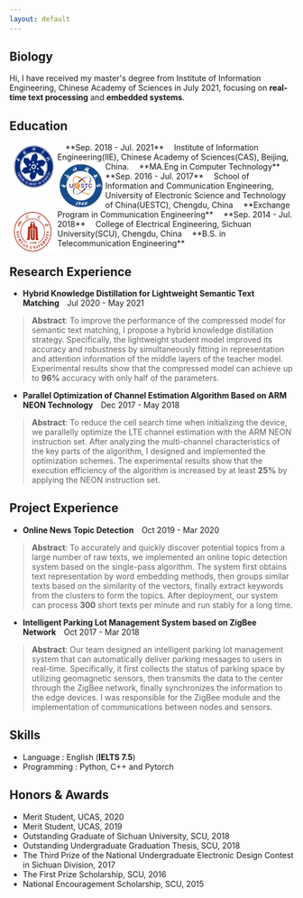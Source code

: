 ```yaml
---
layout: default
---
```


## Biology

Hi, I have received my master's degree from Institute of Information Engineering, Chinese Academy of Sciences in July 2021, focusing on **real-time text processing** and **embedded systems**.

## Education

<img align="left" src=" https://raw.githubusercontent.com/winston52/winston52.github.io/main/assets/img/CAS.png" width = "85" height = "85"/>
&emsp;**Sep. 2018 - Jul. 2021**   
&emsp;Institute of Information Engineering(IIE), Chinese Academy of Sciences(CAS), Beijing, China.   
&emsp;**MA.Eng in Computer Technology**  

<img align="left" src=" https://raw.githubusercontent.com/winston52/winston52.github.io/main/assets/img/uestc.png" width = "85" height = "85"/>
&emsp;**Sep. 2016 - Jul. 2017**  
&emsp;School of Information and Communication Engineering, University of Electronic Science and Technology of China(UESTC), Chengdu, China  
&emsp;**Exchange Program in Communication Engineering**  

<img align="left" src=" https://raw.githubusercontent.com/winston52/winston52.github.io/main/assets/img/scu.png" width = "85" height = "75"/>
&emsp;**Sep. 2014 - Jul. 2018**  
&emsp;College of Electrical Engineering, Sichuan University(SCU), Chengdu, China  
&emsp;**B.S. in Telecommunication Engineering**  

## Research Experience

* **Hybrid Knowledge Distillation for Lightweight Semantic Text Matching**&emsp;Jul 2020 - May 2021  
> **Abstract**: To improve the performance of the compressed model for semantic text matching, I propose a hybrid knowledge distillation strategy. Specifically, the lightweight student model improved its accuracy and robustness by simultaneously fitting in representation and attention information of the middle layers of the teacher model. Experimental results show that the compressed model can achieve up to **96%** accuracy with only half of the parameters.   

* **Parallel Optimization of Channel Estimation Algorithm Based on ARM NEON Technology**&emsp;Dec 2017 - May 2018  
>  **Abstract**: To reduce the cell search time when initializing the device, we parallelly optimize the LTE channel estimation with the ARM NEON instruction set. After analyzing the multi-channel characteristics of the key parts of the algorithm, I designed and implemented the optimization schemes. The experimental results show that the execution efficiency of the algorithm is increased by at least **25%** by applying the NEON instruction set.  

## Project Experience

* **Online News Topic Detection**&emsp;Oct 2019 - Mar 2020  
> **Abstract**: To accurately and quickly discover potential topics from a large number of raw texts, we implemented an online topic detection system based on the single-pass algorithm. The system first obtains text representation by word embedding methods, then groups similar texts based on the similarity of the vectors, finally extract keywords from the clusters to form the topics. After deployment, our system can process **300** short texts per minute and run stably for a long time.  

* **Intelligent Parking Lot Management System based on ZigBee Network**&emsp;Oct 2017 - Mar 2018  
> **Abstract**: Our team designed an intelligent parking lot management system that can automatically deliver parking messages to users in real-time. Specifically, it first collects the status of parking space by utilizing geomagnetic sensors, then transmits the data to the center through the ZigBee network, finally synchronizes the information to the edge devices. I was responsible for the ZigBee module and the implementation of communications between nodes and sensors.  

## Skills
* Language : English (**IELTS 7.5**)
* Programming : Python, C++ and Pytorch

##  Honors & Awards

* Merit Student, UCAS, 2020
* Merit Student, UCAS, 2019
* Outstanding Graduate of Sichuan University, SCU, 2018
* Outstanding Undergraduate Graduation Thesis, SCU, 2018
* The Third Prize of the National Undergraduate Electronic Design Contest in Sichuan Division, 2017
* The First Prize Scholarship, SCU, 2016
* National Encouragement Scholarship, SCU, 2015
